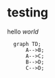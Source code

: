 # testing

hello *world*

```mermaid
  graph TD;
      A-->B;
      A-->C;
      B-->D;
      C-->D;
```
